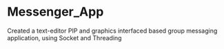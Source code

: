 # Messenger_App
Created a text-editor PIP and graphics interfaced based group messaging application, using Socket and Threading
